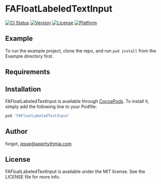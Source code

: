 # FAFloatLabeledTextInput

[![CI Status](https://img.shields.io/travis/forgot/FAFloatLabeledTextInput.svg?style=flat)](https://travis-ci.org/forgot/FAFloatLabeledTextInput)
[![Version](https://img.shields.io/cocoapods/v/FAFloatLabeledTextInput.svg?style=flat)](https://cocoapods.org/pods/FAFloatLabeledTextInput)
[![License](https://img.shields.io/cocoapods/l/FAFloatLabeledTextInput.svg?style=flat)](https://cocoapods.org/pods/FAFloatLabeledTextInput)
[![Platform](https://img.shields.io/cocoapods/p/FAFloatLabeledTextInput.svg?style=flat)](https://cocoapods.org/pods/FAFloatLabeledTextInput)

## Example

To run the example project, clone the repo, and run `pod install` from the Example directory first.

## Requirements

## Installation

FAFloatLabeledTextInput is available through [CocoaPods](https://cocoapods.org). To install
it, simply add the following line to your Podfile:

```ruby
pod 'FAFloatLabeledTextInput'
```

## Author

forgot, jesse@apprhythmia.com

## License

FAFloatLabeledTextInput is available under the MIT license. See the LICENSE file for more info.
